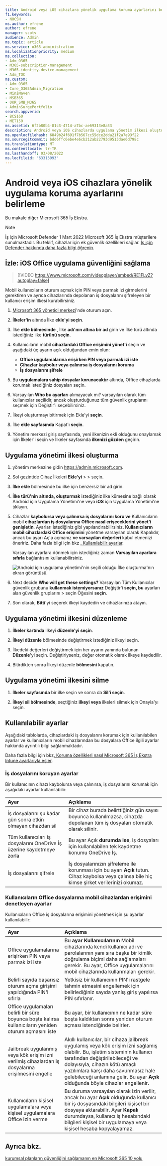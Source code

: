```yaml
---
title: Android veya iOS cihazlara yönelik uygulama koruma ayarlarını belirleme
f1.keywords:
- NOCSH
ms.author: efrene
author: efrene
manager: scotv
audience: Admin
ms.topic: article
ms.service: o365-administration
ms.localizationpriority: medium
ms.collection:
- Adm_O365
- M365-subscription-management
- M365-identity-device-management
- Adm_TOC
ms.custom:
- Adm_O365
- Core_O365Admin_Migration
- MiniMaven
- MSB365
- OKR_SMB_M365
- AdminSurgePortfolio
search.appverid:
- BCS160
- MET150
ms.assetid: 6f2b80b4-81c3-4714-a7bc-ae69313e8a33
description: Android veya iOS cihazlarda uygulama yönetim ilkesi oluşturma, düzenleme veya silme ve iş dosyalarını koruma hakkında bilgi edinebilirsiniz.
ms.openlocfilehash: 6849b24f691f7b567cc55dce2dda21f2a7e93f22
ms.sourcegitcommit: bdd6ffc6ebe4e6cb212ab22793d9513dae6d798c
ms.translationtype: MT
ms.contentlocale: tr-TR
ms.lasthandoff: 03/08/2022
ms.locfileid: "63313993"
---
```

# <a name="set-app-protection-settings-for-android-or-ios-devices"></a>Android veya iOS cihazlara yönelik uygulama koruma ayarlarını belirleme

Bu makale diğer Microsoft 365 İş Ekstra.

> [!NOTE]
> İş için Microsoft Defender 1 Mart 2022 Microsoft 365 İş Ekstra müşterilere sunulmaktadır. Bu teklif, cihazlar için ek güvenlik özellikleri sağlar. [İş için Defender hakkında daha fazla bilgi öğrenin](../../security/defender-business/mdb-overview.md).

## <a name="watch-secure-office-apps-on-ios"></a>İzle: iOS Office uygulama güvenliğini sağlama

> [!VIDEO https://www.microsoft.com/videoplayer/embed/RE1FLvZ?autoplay=false]

Mobil kullanıcıların oturum açmak için PIN veya parmak izi girmelerini gerektiren ve ayrıca cihazlarında depolanan iş dosyalarını şifreleyen bir kullanıcı erişim ilkesi kurabilirsiniz.

1. <a href="https://go.microsoft.com/fwlink/p/?linkid=2024339" target="_blank">Microsoft 365 yönetici merkezi</a>'nde oturum açın.
1. **İlkeler'in** altında İlke **ekle'yi seçin**.
1. İlke **ekle bölmesinde** , İlke **adı'nın altına bir ad** girin ve İlke türü altında istediğiniz ilke **türünü seçin**.
1. Kullanıcıların mobil **cihazlardaki Office erişimini yönet'i** seçin ve aşağıdaki üç ayarın açık olduğundan emin olun:
    - **Office uygulamalarına erişirken PIN veya parmak izi iste**
    - **Cihazlar kaybolur veya çalınırsa iş dosyalarını koruma**
    - **İş dosyalarını şifrele**

1. Bu **uygulamalara sahip dosyalar korunacaktır** altında, Office cihazlarda korumak istediğiniz dosyaları seçin.
1. Varsayılan **Who bu ayarları** alımayacak mı? varsayılan olarak tüm kullanıcılar seçilidir, ancak oluşturduğunuz tüm güvenlik gruplarını seçmek  için Değiştir'i seçebilirsiniz.
1. İlkeyi oluşturmayı bitirmek için Ekle'yi **seçin**.
1. İlke **ekle sayfasında** Kapat'ı **seçin**.
1. Yönetim merkezi giriş sayfasında, yeni ilkenizin ekli olduğunu onaylamak için İlkeler'i seçin ve İlkeler sayfasında **ilkenizi gözden** geçirin.

## <a name="create-an-app-management-policy"></a>Uygulama yönetimi ilkesi oluşturma

1. yönetim merkezine gidin <a href="https://go.microsoft.com/fwlink/p/?linkid=837890" target="_blank">https://admin.microsoft.com</a>. 
    
2. Sol gezintide Cihaz İlkeleri **Ekle'yi** \>  \> seçin.
  
3. **İlke ekle** bölmesinde bu ilke için benzersiz bir ad girin. 
    
4. **İlke türü'nin** **altında, oluşturmak** istediğiniz ilke kümesine bağlı olarak Android için Uygulama Yönetimi'ne veya **iOS** için Uygulama Yönetimi'ne tıklayın. 
    
5. Cihazlar **kaybolursa veya çalınırsa iş dosyalarını koru ve** Kullanıcıların mobil **cihazlardan iş dosyalarına Office nasıl erişeceklerini yönet'i genişletin**. Ayarları istediğiniz gibi yapılandırabilirsiniz. **Kullanıcıların mobil cihazlardaki Office erişimini** yönetme varsayılan olarak Kapalıdır,  ancak bu ayarı Aç'a açmanız **ve varsayılan değerleri** kabul etmenizi öneririz. Daha fazla bilgi için bkz [. Kullanılabilir ayarlar](#available-settings). 
    
    Varsayılan ayarlara dönmek için istediğiniz zaman **Varsayılan ayarlara sıfırla** bağlantısını kullanabilirsiniz. 
    
    ![Android için uygulama yönetimi'nin seçili olduğu İlke oluşturma'nın ekran görüntüsü.](../../media/eabbe06d-ac0a-4f3a-8630-68c808b1e662.png)
  
6. Next decide **Who will get these settings?** Varsayılan Tüm Kullanıcılar güvenlik grubunu **kullanmak istemiyorsanız** Değiştir'i **seçin, bu** ayarları alan güvenlik gruplarını \> seçin Öğesini **seçin**.
    
7. Son olarak, **Bitti**'yi seçerek ilkeyi kaydedin ve cihazlarınıza atayın. 
    
## <a name="edit-an-app-management-policy"></a>Uygulama yönetimi ilkesini düzenleme

1. **İlkeler kartında** İlkeyi **düzenle'yi seçin**.
    
2. **İlkeyi düzenle** bölmesinde değiştirmek istediğiniz ilkeyi seçin. 
    
3. İlkedeki değerleri değiştirmek için her ayarın yanında bulunan **Düzenle**'yi seçin. Değiştiriyseniz, değer otomatik olarak ilkeye kaydedilir.
    
4. Bitirdikten sonra İlkeyi düzenle **bölmesini** kapatın. 
    
## <a name="delete-an-app-management-policy"></a>Uygulama yönetimi ilkesini silme

1. **İlkeler sayfasında** bir ilke seçin ve sonra da **Sil'i seçin**.
    
2. **İlkeyi sil bölmesinde**, seçtiğiniz **ilkeyi veya** ilkeleri silmek için Onayla'yı seçin. 
    
## <a name="available-settings"></a>Kullanılabilir ayarlar

Aşağıdaki tablolarda, cihazlardaki iş dosyalarını korumak için kullanılabilen ayarlar ve kullanıcıların mobil cihazlarından bu dosyalara Office ilgili ayarlar hakkında ayrıntılı bilgi sağlanmaktadır.
  
 Daha fazla bilgi için bkz[. Koruma özellikleri nasıl Microsoft 365 İş Ekstra Intune ayarlarıyla eşler](map-protection-features-to-intune-settings.md). 
  
### <a name="settings-that-protect-work-files"></a>İş dosyalarını koruyan ayarlar

Bir kullanıcının cihazı kaybolursa veya çalınırsa, iş dosyalarını korumak için aşağıdaki ayarlar kullanılabilir:


|Ayar  <br/> |Açıklama  <br/> |
|:-----|:-----|
|İş dosyalarını şu kadar gün sonra etkin olmayan cihazdan sil  <br/> |Bir cihaz burada belirttiğiniz gün sayısı boyunca kullanılmazsa, cihazda depolanan tüm iş dosyaları otomatik olarak silinir.  <br/> |
|Tüm kullanıcıları iş dosyalarını OneDrive İş üzerine kaydetmeye zorla  <br/> |Bu ayar Açık **durumda ise**, iş dosyaları için kullanılabilen tek kaydetme konumu OneDrive İş.  <br/> |
|İş dosyalarını şifrele  <br/> |İş dosyalarınızın şifreleme ile korunması için bu ayarı **Açık** tutun. Cihaz kaybolsa veya çalınsa bile hiç kimse şirket verilerinizi okumaz.  <br/> |
   
### <a name="settings-that-control-how-users-access-office-files-on-mobile-devices"></a>Kullanıcıların Office dosyalarına mobil cihazlardan erişimini denetleyen ayarlar

Kullanıcıların Office iş dosyalarına erişimini yönetmek için şu ayarlar kullanılabilir:


|Ayar  <br/> |Açıklama  <br/> |
|:-----|:-----|
|Office uygulamalarına erişirken PIN veya parmak izi iste  <br/> |Bu **ayar Kullanıcılarının** Mobil cihazlarında kendi kullanıcı adı ve parolalarının yanı sıra başka bir kimlik doğrulama biçimi daha sağlamaları gerekir. Bu ayar, Office uygulamalarını mobil cihazlarında kullanmaları gerekir.<br/> |
|Belirli sayıda başarısız oturum açma girişimi yapıldığında PIN'i sıfırla  <br/> |Yetkisiz bir kullanıcının PIN'i rastgele tahmin etmesini engellemek için belirlediğiniz sayıda yanlış giriş yapılırsa PIN sıfırlanır.  <br/> |
|Office uygulamaları belirli bir süre boyunca boşta kalırsa kullanıcıların yeniden oturum açmasını iste  <br/> |Bu ayar, bir kullanıcının ne kadar süre boşta kaldıktan sonra yeniden oturum açması istendiğinde belirler.  <br/> |
|Jailbreak uygulanmış veya kök erişim izni verilmiş cihazlardan iş dosyalarına erişilmesini engelle  <br/> |Akıllı kullanıcılar, bir cihaza jailbreak uygulamış veya kök erişim izni sağlamış olabilir. Bu, işletim sisteminin kullanıcı tarafından değiştirilebileceği ve dolayısıyla, cihazın kötü amaçlı yazılımlara karşı daha savunmasız hale gelebileceği anlamına gelir. Bu ayar **Açık** olduğunda böyle cihazlar engellenir.  <br/> |
|Kullanıcıların kişisel uygulamalara veya kişisel uygulamalara Office izin verme  <br/> |Bu duruma varsayılan olarak izin verilir, ancak bu ayar **Açık** olduğunda kullanıcı bir iş dosyasındaki bilgileri kişisel bir dosyaya aktarabilir. Ayar **Kapalı** durumdaysa, kullanıcı iş hesabındaki bilgileri kişisel bir uygulamaya veya kişisel hesaba kopyalayamaz.  <br/> |

## <a name="see-also"></a>Ayrıca bkz.

[kurumsal planların güvenliğini sağlamanın en Microsoft 365 10 yolu](../security-and-compliance/secure-your-business-data.md)